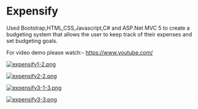 # Expensify
Used Bootstrap,HTML,CSS,Javascript,C# and ASP.Net MVC 5 to create a budgeting system that allows the user to keep track of their expenses and set budgeting goals.

For video demo please watch:- https://www.youtube.com/

[![expensify1-2.png](https://i.postimg.cc/KzbpZNwn/expensify1-2.png)](https://postimg.cc/8Fym4h15)

[![expensify2-2.png](https://i.postimg.cc/T1YkbPR1/expensify2-2.png)](https://postimg.cc/cg2My0tG)

[![expensify3-1-3.png](https://i.postimg.cc/dt3HtDHS/expensify3-1-3.png)](https://postimg.cc/ppNYsVtD)

[![expensify3-3.png](https://i.postimg.cc/25kBrLT1/expensify3-3.png)](https://postimg.cc/QFzMqt2D)



